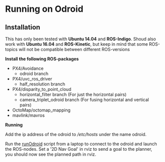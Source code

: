 # Running on Odroid

## Installation

This has only been tested with **Ubuntu 14.04** and  **ROS-Indigo**.
Shoud also work with **Ubuntu 16.04** and **ROS-Kinetic**, 
but keep in mind that some ROS-topics will not be compatible between different ROS-versions

**Install the following ROS-packages**

- PX4/Avoidance
	- odroid branch
- PX4/uvc_ros_driver
	- half_resolution branch
- PX4/disparity_to_point_cloud
	- horizontal_filter branch 		(For just the horizontal pairs)
	- camera_triplet_odroid branch	(For fusing horizontal and vertical pairs)
- OctoMap/octomap_mapping
- mavlink/mavros

**Running**

Add the ip address of the odroid to */etc/hosts* under the name odroid.

Run the [runOdroid](https://github.com/PX4/avoidance/blob/master/resource/odroid/runOdroid) 
script from a laptop to connect to the odroid and launch the ROS-nodes. 
Set a '2D Nav Goal' in rviz to send a goal to the planner, you should now see the planned path in rviz.
